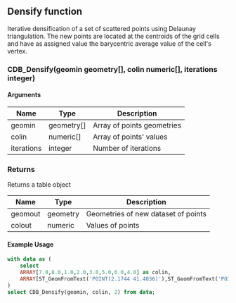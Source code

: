 ## Densify function

Iterative densification of a set of scattered points using Delaunay triangulation. The new points are located at the centroids of the grid cells and  have as assigned value the barycentric average value of the cell's vertex.

### CDB_Densify(geomin geometry[], colin numeric[], iterations integer)

#### Arguments

| Name | Type | Description |
|------|------|-------------|
| geomin   | geometry[]  | Array of points geometries |
| colin | numeric[]   | Array of points' values |
| iterations   | integer     | Number of iterations |

### Returns

Returns a table object

| Name | Type | Description |
|------|------|-------------|
| geomout   | geometry  | Geometries of new dataset of points|
| colout | numeric   | Values of points|

#### Example Usage

```sql
with data as (
    select
    ARRAY[7.0,8.0,1.0,2.0,3.0,5.0,6.0,4.0] as colin,
    ARRAY[ST_GeomFromText('POINT(2.1744 41.4036)'),ST_GeomFromText('POINT(2.1228 41.3809)'),ST_GeomFromText('POINT(2.1511 41.3742)'),ST_GeomFromText('POINT(2.1528 41.4136)'),ST_GeomFromText('POINT(2.165 41.3917)'),ST_GeomFromText('POINT(2.1498 41.3713)'),ST_GeomFromText('POINT(2.1533 41.3683)'),ST_GeomFromText('POINT(2.131386 41.413998)')] as geomin
)
select CDB_Densify(geomin, colin, 2) from data;
```


